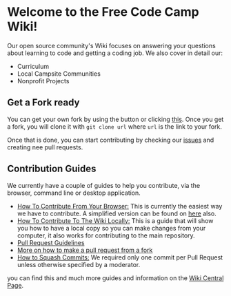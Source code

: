 # Welcome to the Free Code Camp Wiki!

Our open source community's Wiki focuses on answering your questions about learning to code and getting a coding job. We also cover in detail our:

- Curriculum
- Local Campsite Communities
- Nonprofit Projects

## Get a Fork ready

You can get your own fork by using the button or clicking [this](https://github.com/FreeCodeCamp/wiki/new/master?readme=1#fork-destination-box).
Once you get a fork, you will clone it with `git clone url` where `url` is the link to your fork.

Once that is done, you can start contributing by checking our [issues](https://github.com/FreeCodeCamp/wiki/issues) and creating nee pull requests.

## Contribution Guides

We currently have a couple of guides to help you contribute, via the browser, command line or desktop application.

- [How To Contribute From Your Browser:](Wiki-Contribute-Online) This is currently the easiest way we have to contribute. A simplified version can be found on [here](https://medium.freecodecamp.com/how-to-land-your-first-open-source-contribution-from-your-browser-in-15-minutes-756d9bbf81ad) also.
- [How To Contribute To The Wiki Locally:](Wiki-Contribute-Local-GUI) This is a guide that will show you how to have a local copy so you can make changes from your computer, it also works for contributing to the main repository.
- [Pull Request Guidelines](PULL_REQUEST_TEMPLATE)
- [More on how to make a pull request from a fork](Pull-Request-Contribute)
- [How to Squash Commits:](git-rebase#squashing-multiple-commits-into-one) We required only one commit per Pull Request unless otherwise specified by a moderator.

you can find this and much more guides and information on the [Wiki Central Page](https://github.com/FreeCodeCamp/FreeCodeCamp/wiki/Wiki).
